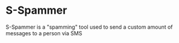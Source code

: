 # S-Spammer
S-Spammer is a "spamming" tool used to send a custom amount of messages to a person via SMS
